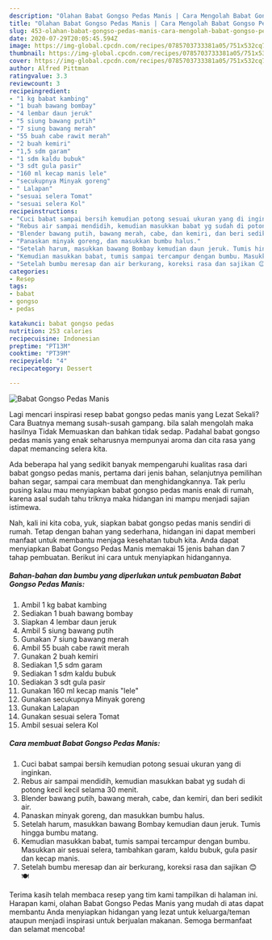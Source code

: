 ```yaml
---
description: "Olahan Babat Gongso Pedas Manis | Cara Mengolah Babat Gongso Pedas Manis Yang Paling Enak"
title: "Olahan Babat Gongso Pedas Manis | Cara Mengolah Babat Gongso Pedas Manis Yang Paling Enak"
slug: 453-olahan-babat-gongso-pedas-manis-cara-mengolah-babat-gongso-pedas-manis-yang-paling-enak
date: 2020-07-29T20:05:45.594Z
image: https://img-global.cpcdn.com/recipes/0785703733381a05/751x532cq70/babat-gongso-pedas-manis-foto-resep-utama.jpg
thumbnail: https://img-global.cpcdn.com/recipes/0785703733381a05/751x532cq70/babat-gongso-pedas-manis-foto-resep-utama.jpg
cover: https://img-global.cpcdn.com/recipes/0785703733381a05/751x532cq70/babat-gongso-pedas-manis-foto-resep-utama.jpg
author: Alfred Pittman
ratingvalue: 3.3
reviewcount: 3
recipeingredient:
- "1 kg babat kambing"
- "1 buah bawang bombay"
- "4 lembar daun jeruk"
- "5 siung bawang putih"
- "7 siung bawang merah"
- "55 buah cabe rawit merah"
- "2 buah kemiri"
- "1,5 sdm garam"
- "1 sdm kaldu bubuk"
- "3 sdt gula pasir"
- "160 ml kecap manis lele"
- "secukupnya Minyak goreng"
- " Lalapan"
- "sesuai selera Tomat"
- "sesuai selera Kol"
recipeinstructions:
- "Cuci babat sampai bersih kemudian potong sesuai ukuran yang di inginkan."
- "Rebus air sampai mendidih, kemudian masukkan babat yg sudah di potong kecil kecil selama 30 menit."
- "Blender bawang putih, bawang merah, cabe, dan kemiri, dan beri sedikit air."
- "Panaskan minyak goreng, dan masukkan bumbu halus."
- "Setelah harum, masukkan bawang Bombay kemudian daun jeruk. Tumis hingga bumbu matang."
- "Kemudian masukkan babat, tumis sampai tercampur dengan bumbu. Masukkan air sesuai selera, tambahkan garam, kaldu bubuk, gula pasir dan kecap manis."
- "Setelah bumbu meresap dan air berkurang, koreksi rasa dan sajikan 😊🍽️"
categories:
- Resep
tags:
- babat
- gongso
- pedas

katakunci: babat gongso pedas 
nutrition: 253 calories
recipecuisine: Indonesian
preptime: "PT13M"
cooktime: "PT39M"
recipeyield: "4"
recipecategory: Dessert

---
```



![Babat Gongso Pedas Manis](https://img-global.cpcdn.com/recipes/0785703733381a05/751x532cq70/babat-gongso-pedas-manis-foto-resep-utama.jpg)

Lagi mencari inspirasi resep babat gongso pedas manis yang Lezat Sekali? Cara Buatnya memang susah-susah gampang. bila salah mengolah maka hasilnya Tidak Memuaskan dan bahkan tidak sedap. Padahal babat gongso pedas manis yang enak seharusnya mempunyai aroma dan cita rasa yang dapat memancing selera kita.

Ada beberapa hal yang sedikit banyak mempengaruhi kualitas rasa dari babat gongso pedas manis, pertama dari jenis bahan, selanjutnya pemilihan bahan segar, sampai cara membuat dan menghidangkannya. Tak perlu pusing kalau mau menyiapkan babat gongso pedas manis enak di rumah, karena asal sudah tahu triknya maka hidangan ini mampu menjadi sajian istimewa.




Nah, kali ini kita coba, yuk, siapkan babat gongso pedas manis sendiri di rumah. Tetap dengan bahan yang sederhana, hidangan ini dapat memberi manfaat untuk membantu menjaga kesehatan tubuh kita. Anda dapat menyiapkan Babat Gongso Pedas Manis memakai 15 jenis bahan dan 7 tahap pembuatan. Berikut ini cara untuk menyiapkan hidangannya.

<!--inarticleads1-->

##### Bahan-bahan dan bumbu yang diperlukan untuk pembuatan Babat Gongso Pedas Manis:

1. Ambil 1 kg babat kambing
1. Sediakan 1 buah bawang bombay
1. Siapkan 4 lembar daun jeruk
1. Ambil 5 siung bawang putih
1. Gunakan 7 siung bawang merah
1. Ambil 55 buah cabe rawit merah
1. Gunakan 2 buah kemiri
1. Sediakan 1,5 sdm garam
1. Sediakan 1 sdm kaldu bubuk
1. Sediakan 3 sdt gula pasir
1. Gunakan 160 ml kecap manis &#34;lele&#34;
1. Gunakan secukupnya Minyak goreng
1. Gunakan  Lalapan
1. Gunakan sesuai selera Tomat
1. Ambil sesuai selera Kol




<!--inarticleads2-->

##### Cara membuat Babat Gongso Pedas Manis:

1. Cuci babat sampai bersih kemudian potong sesuai ukuran yang di inginkan.
1. Rebus air sampai mendidih, kemudian masukkan babat yg sudah di potong kecil kecil selama 30 menit.
1. Blender bawang putih, bawang merah, cabe, dan kemiri, dan beri sedikit air.
1. Panaskan minyak goreng, dan masukkan bumbu halus.
1. Setelah harum, masukkan bawang Bombay kemudian daun jeruk. Tumis hingga bumbu matang.
1. Kemudian masukkan babat, tumis sampai tercampur dengan bumbu. Masukkan air sesuai selera, tambahkan garam, kaldu bubuk, gula pasir dan kecap manis.
1. Setelah bumbu meresap dan air berkurang, koreksi rasa dan sajikan 😊🍽️




Terima kasih telah membaca resep yang tim kami tampilkan di halaman ini. Harapan kami, olahan Babat Gongso Pedas Manis yang mudah di atas dapat membantu Anda menyiapkan hidangan yang lezat untuk keluarga/teman ataupun menjadi inspirasi untuk berjualan makanan. Semoga bermanfaat dan selamat mencoba!
